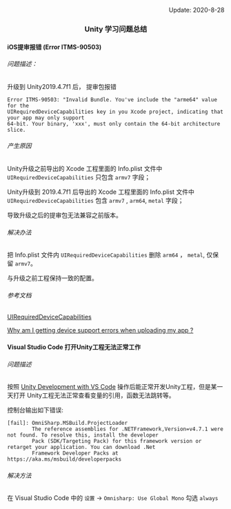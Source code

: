 <p align="right">Update: 2020-8-28</p>



### <p align="center">Unity 学习问题总结</p>



#### iOS提审报错 (Error ITMS-90503)

###### 问题描述：

升级到 Unity2019.4.7f1 后， 提审包报错

```
Error ITMS-90503: "Invalid Bundle. You've include the "arme64" value for the
UIRequiredDeviceCapabilities key in you Xcode project, indicating that your app may only support
64-bit. Your binary, 'xxx', must only contain the 64-bit architecture slice.
```



###### 产生原因

Unity升级之前导出的 Xcode 工程里面的 Info.plist 文件中 `UIRequiredDeviceCapabilities` 只包含 `armv7` 字段；

Unity升级到 2019.4.7f1 后导出的 Xcode 工程里面的 Info.plist 文件中 `UIRequiredDeviceCapabilities` 包含 `armv7` , `arm64`, `metal` 字段；

导致升级之后的提审包无法兼容之前版本。

###### 解决办法

把 Info.plist 文件内 `UIRequiredDeviceCapabilities` 删除 `arm64` ， `metal`, 仅保留 `armv7`。  

与升级之前工程保持一致的配置。

###### 参考文档

[UIRequiredDeviceCapabilities](https://developer.apple.com/library/archive/documentation/General/Reference/InfoPlistKeyReference/Articles/iPhoneOSKeys.html#//apple_ref/doc/uid/TP40009252-SW3)

[Why am I getting device support errors when uploading my app ?](https://developer.apple.com/library/archive/qa/qa1623/_index.html)



#### Visual Studio Code 打开Unity工程无法正常工作

###### 问题描述

按照 [Unity Development with VS Code](https://code.visualstudio.com/docs/other/unity) 操作后能正常开发Unity工程，但是某一天打开 Unity工程无法正常查看变量的引用，函数无法跳转等。

控制台输出如下错误:

```
[fail]: OmniSharp.MSBuild.ProjectLoader
        The reference assemblies for .NETFramework,Version=v4.7.1 were not found. To resolve this, install the developer
        Pack (SDK/Targeting Pack) for this framework version or retarget your application. You can download .Net
        Framework Developer Packs at https://aka.ms/msbuild/developerpacks
```

###### 解决方法

在 Visual Studio Code 中的 `设置` -> `Omnisharp: Use Global Mono` 勾选 `always`